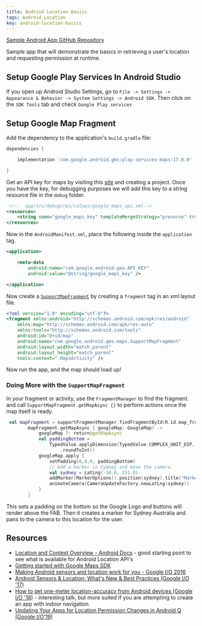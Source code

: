 ```yaml
---
title: Android Location Basics
tags: Android Location
key: android-location-basics
---
```


[Sample Android App GitHub Repository](https://github.com/plusmobileapps/location-android)

Sample app that will demonstrate the basics in retrieving a user's location and requesting permission at runtime. 

## Setup Google Play Services In Android Studio

If you open up Android Studio Settings, go to `File -> Settings -> Appearance & Behavior -> System Settings -> Android SDK`. Then click on the `SDK Tools` tab and check `Google Play services`


## Setup Google Map Fragment

Add the dependency to the application's `build.gradle` file: 

```groovy
dependencies {

    implementation 'com.google.android.gms:play-services-maps:17.0.0'

}
```

Get an API key for maps by visiting this [site](https://console.developers.google.com/flows/enableapi?apiid=maps_android_backend&keyType=CLIENT_SIDE_ANDROID&r=CB:9C:39:E3:D2:99:7B:8E:88:10:39:D1:C2:07:72:19:13:38:97:ED;com.plusmobileapps.mapexample&pli=1) and creating a project. Once you have the key, for debugging purposes we will add this key to a string resource file in the `debug` folder. 

```xml
 <!--  app/src/debug/res/values/google_maps_api.xml-->
<resources>
    <string name="google_maps_key" templateMergeStrategy="preserve" translatable="false">YOUR_KEY_HERE</string>
</resources>
```

Now in the `AndroidManifest.xml`, place the following inside the `application` tag. 

```xml
<application>

    <meta-data
        android:name="com.google.android.geo.API_KEY"
        android:value="@string/google_maps_key" />

</application>
```

Now create a [`SupportMapFragment`](https://developers.google.com/android/reference/com/google/android/gms/maps/SupportMapFragment) by creating a `fragment` tag in an xml layout file. 

```xml
<?xml version="1.0" encoding="utf-8"?>
<fragment xmlns:android="http://schemas.android.com/apk/res/android"
    xmlns:map="http://schemas.android.com/apk/res-auto"
    xmlns:tools="http://schemas.android.com/tools"
    android:id="@+id/map"
    android:name="com.google.android.gms.maps.SupportMapFragment"
    android:layout_width="match_parent"
    android:layout_height="match_parent"
    tools:context=".MapsActivity" />
```

Now run the app, and the map should load up!

### Doing More with the `SupportMapFragment`

In your fragment or activity, use the `FragmentManager` to find the fragment. and call `SupportMapFragment.getMapAsync {}` to perform actions once the map itself is ready. 

```kotlin
 val mapFragment = supportFragmentManager.findFragmentById(R.id.map_fragment) as SupportMapFragment
        mapFragment.getMapAsync { googleMap: GoogleMap? ->
            googleMap ?: return@getMapAsync
            val paddingBottom =
                TypedValue.applyDimension(TypedValue.COMPLEX_UNIT_DIP, 60f, resources.displayMetrics)
                    .roundToInt()
            googleMap.apply {
                setPadding(0,0,0, paddingBottom)
                // Add a marker in Sydney and move the camera
                val sydney = LatLng(-34.0, 151.0)
                addMarker(MarkerOptions().position(sydney).title("Marker in Sydney"))
                animateCamera(CameraUpdateFactory.newLatLng(sydney))
            }
        }
```

This sets a padding on the bottom so the Google Logo and buttons will render above the FAB. Then it creates a marker for Sydney Australia and pans to the camera to this location for the user. 

## Resources 

* [Location and Context Overview - Android Docs](https://developer.android.com/training/location) - good starting point to see what is available for Android Location API's
* [Getting started with Google Maps SDK](https://developers.google.com/maps/documentation/android-sdk/start)
* [Making Android sensors and location work for you - Google I/O 2016](https://youtu.be/OEvycEMoLUg)
* [Android Sensors & Location: What's New & Best Practices (Google I/O '17)](https://www.youtube.com/watch?v=5MIBNOTD_mM)
* [How to get one-meter location-accuracy from Android devices (Google I/O '18)](https://www.youtube.com/watch?v=vywGgSrGODU) - interesting talk, but more suited if you are attempting to create an app with indoor navigation 
* [Updating Your Apps for Location Permission Changes in Android Q (Google I/O'19)](https://www.youtube.com/watch?v=L7zwfTwrDEs)